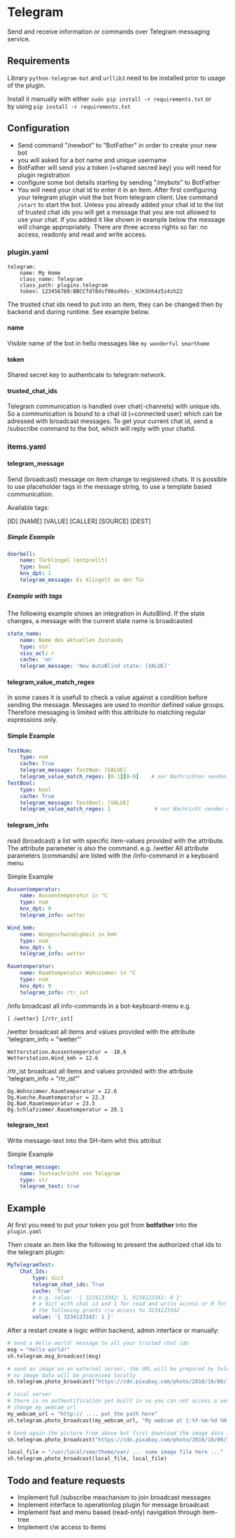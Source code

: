 # Telegram

Send and receive information or commands over Telegram messaging service.  

## Requirements

Library ``python-telegram-bot`` and ``urllib3`` need to be installed prior to usage of the plugin.

Install it manually with either ``sudo pip install -r requirements.txt``    or    
by using ``pip install -r requirements.txt``

## Configuration

* Send command "/newbot" to "BotFather" in order to create your new bot
* you will asked for a bot name and unique username 
* BotFather will send you a token (=shared secred key) you will need for plugin registration
* configure some bot details starting by sending "/mybots" to BotFather
* You will need your chat id to enter it in an item. After first configuring your telegram plugin
  visit the bot from telegram client. Use command ``/start`` to start the bot. Unless you already 
  added your chat id to the list of trusted chat ids you will get a message that you are not allowed to
  use your chat. If you added it like shown in example below the message will change appropriately.
  There are three access rights so far: no access, readonly and read and write access.

### plugin.yaml

```
telegram:
    name: My Home
    class_name: Telegram
    class_path: plugins.telegram
    token: 123456789:BBCCfd78dsf98sd9ds-_HJKShh4z5z4zh22
```

The trusted chat ids need to put into an item, they can be changed then by backend and during runtime. 
See example below.


#### name

Visible name of the bot in hello messages like ``my wonderful smarthome``

#### token

Shared secret key to authenticate to telegram network.

#### trusted_chat_ids

Telegram communication is handled over chat(-channels) with unique ids.
So a communication is bound to a chat id (=connected user) which can be adressed with broadcast messages.
To get your current chat id, send a /subscribe command to the bot, which will reply with your chatid.

### items.yaml

#### telegram_message 

Send (broadcast) message on item change to registered chats. 
It is possible to use placeholder tags in the message string, to use a template based communication.

Available tags:

[ID]
[NAME]
[VALUE]
[CALLER]
[SOURCE]
[DEST]

##### Simple Example

```yaml
doorbell:
    name: Türklingel (entprellt)
    type: bool
    knx_dpt: 1
    telegram_message: Es klingelt an der Tür
```

##### Example with tags

The following example shows an integration in AutoBlind.
If the state changes, a message with the current state name is broadcasted 

```yaml
state_name:
    name: Name des aktuellen Zustands
    type: str
    visu_acl: r
    cache: 'on'
    telegram_message: 'New AutoBlind state: [VALUE]'
```

#### telegram_value_match_regex

In some cases it is usefull to check a value against a condition before sending the message. Messages are used to monitor defined value groups. Therefore messaging is limited with this attribute to matching regular expressions only.

#### Simple Example

```yaml
TestNum:
    type: num
    cache: True
    telegram_message: TestNum: [VALUE]
    telegram_value_match_regex: [0-1][0-9]    # nur Nachrichten senden wenn Zahlen von 0 - 19
TestBool:
    type: bool
    cache: True
    telegram_message: TestBool: [VALUE]
    telegram_value_match_regex: 1              # nur Nachricht senden wenn 1 (True)
```

#### telegram_info

read (broadcast) a list with specific item-values provided with the attribute.
The attribute parameter is also the command. 
e.g. /wetter
All attribute parameters (commands) are listed with the /info-command in a keyboard menu

Simple Example

```yaml
Aussentemperatur:
    name: Aussentemperatur in °C
    type: num
    knx_dpt: 9
    telegram_info: wetter

Wind_kmh:
    name: Wingeschwindigkeit in kmh
    type: num
    knx_dpt: 9
    telegram_info: wetter

Raumtemperatur:
    name: Raumtemperatur Wohnzimmer in °C
    type: num
    knx_dpt: 9
    telegram_info: rtr_ist
```

/info broadcast all info-commands in a bot-keyboard-menu e.g.

    [ /wetter] [/rtr_ist]

/wetter broadcast all items and values provided with the attribute 'telegram_info = "wetter"'

    Wetterstation.Aussentemperatur = -10,6
    Wetterstation.Wind_kmh = 12.6

/rtr_ist broadcast all items and values provided with the attribute 'telegram_info = "rtr_ist"'

    Dg.Wohnzimmer.Raumtemperatur = 22.6
    Dg.Kueche.Raumtemperatur = 22.3
    Dg.Bad.Raumtemperatur = 23.5
    Dg.Schlafzimmer.Raumtemperatur = 20.1

#### telegram_text

Write message-text into the SH-item whit this attribut

Simple Example

```yaml
telegram_message:
    name: Textnachricht von Telegram
    type: str
    telegram_text: true
```
## Example

At first you need to put your token you got from **botfather** into the ``plugin.yaml`` 

Then create an item like the following to present the authorized chat ids to the telegram plugin:

```yaml
MyTelegramTest:
    Chat_Ids:
        type: dict
        telegram_chat_ids: True
        cache: 'True'
        # e.g. value: '{ 3234123342: 1, 9234123341: 0 }'
        # a dict with chat id and 1 for read and write access or 0 for readonly access
        # the following grants r/w access to 3234123342
        value: '{ 3234123342: 1 }'
```

After a restart create a logic within backend, admin interface or manually:

```python
# send a Hello world! message to all your trusted chat ids
msg = "Hello world!"
sh.telegram.msg_broadcast(msg)

# send an image on an external server, the URL will be prepared by telegram thus 
# no image data will be processed locally
sh.telegram.photo_broadcast("https://cdn.pixabay.com/photo/2018/10/09/16/20/dog-3735336_960_720.jpg", "A dog", None, False)

# local server
# there is no authentification yet built in so you can not access a secured webinterface
# change my_webcam_url
my_webcam_url = "http:// .... put the path here"
sh.telegram.photo_broadcast(my_webcam_url, "My webcam at {:%Y-%m-%d %H:%M:%S}".format(sh.shtime.now()))

# Send again the picture from above but first download the image data into memory and then send to telegram server
sh.telegram.photo_broadcast("https://cdn.pixabay.com/photo/2018/10/09/16/20/dog-3735336_960_720.jpg", "The dog again (data locally prepared)")

local_file = "/usr/local/smarthome/var/ ... some image file here ..."
sh.telegram.photo_broadcast(local_file, local_file)
```


## Todo and feature requests

* Implement full /subscribe meachanism to join broadcast messages
* Implement interface to operationlog plugin for message broadcast
* Implement fast and menu based (read-only) navigation through item-tree
* Implement r/w access to items

